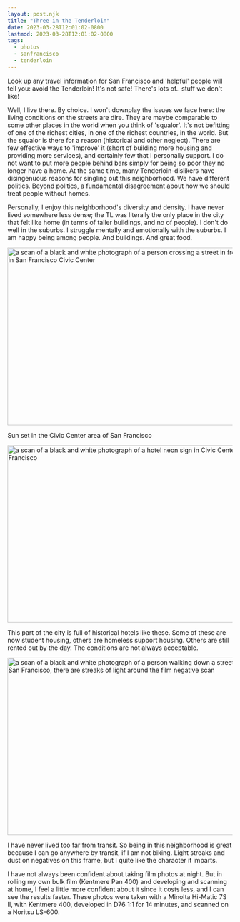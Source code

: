 ```yaml
---
layout: post.njk
title: "Three in the Tenderloin"
date: 2023-03-28T12:01:02-0800
lastmod: 2023-03-28T12:01:02-0800
tags:
  - photos
  - sanfrancisco
  - tenderloin
---
```

Look up any travel information for San Francisco and 'helpful' people will tell you: avoid the Tenderloin! It's not safe! There's lots of.. stuff we don't like!

Well, I live there. By choice. I won't downplay the issues we face here: the living conditions on the streets are dire. They are maybe comparable to some other places in the world when you think of 'squalor'. It's not befitting of one of the richest cities, in one of the richest countries, in the world. But the squalor is there for a reason (historical and other neglect). There are few effective ways to 'improve' it (short of building more housing and providing more services), and certainly few that I personally support. I do not want to put more people behind bars simply for being so poor they no longer have a home. At the same time, many Tenderloin-dislikers have disingenuous reasons for singling out this neighborhood. We have different politics. Beyond politics, a fundamental disagreement about how we should treat people without homes.

Personally, I enjoy this neighborhood's diversity and density. I have never lived somewhere less dense; the TL was literally the only place in the city that felt like home (in terms of taller buildings, and no of people). I don't do well in the suburbs. I struggle mentally and emotionally with the suburbs. I am happy being among people. And buildings. And great food.

<img src="/img/f2d3b995b7.jpg" width="600" height="398" alt="a scan of a black and white photograph of a person crossing a street in front of UC Law in San Francisco Civic Center" />

Sun set in the Civic Center area of San Francisco

<img src="/img/13a34da159.jpg" width="600" height="397" alt="a scan of a black and white photograph of a hotel neon sign in Civic Center San Francisco" />

This part of the city is full of historical hotels like these. Some of these are now student housing, others are homeless support housing. Others are still rented out by the day. The conditions are not always acceptable.

<img src="/img/78be7daeef.jpg" width="600" height="397" alt="a scan of a black and white photograph of a person walking down a street in downtown San Francisco, there are streaks of light around the film negative scan" />

I have never lived too far from transit. So being in this neighborhood is great because I can go anywhere by transit, if I am not biking. Light streaks and dust on negatives on this frame, but I quite like the character it imparts.

I have not always been confident about taking film photos at night. But in rolling my own bulk film (Kentmere Pan 400) and developing and scanning at home, I feel a little more confident about it since it costs less, and I can see the results faster. These photos were taken with a Minolta Hi-Matic 7S II, with Kentmere 400, developed in D76 1:1 for 14 minutes, and scanned on a Noritsu LS-600.
